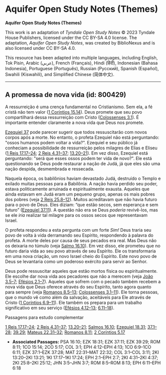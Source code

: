 # Aquifer Open Study Notes (Themes)

**Aquifer Open Study Notes (Themes)**

This work is an adaptation of *Tyndale Open Study Notes* © 2023 Tyndale House Publishers, licensed under the CC BY\-SA 4\.0 license. The adaptation, *Aquifer Open Study Notes*, was created by BiblioNexus and is also licensed under CC BY\-SA 4\.0\.

This resource has been adapted into multiple languages, including English, Tok Pisin, Arabic (عربي), French (Français), Hindi (हिंदी), Indonesian (Bahasa Indonesia), Portuguese (Português), Russian (Русский), Spanish (Español), Swahili (Kiswahili), and Simplified Chinese (简体中文).



--------------------------------

## A promessa de nova vida (id: 800429)

A ressurreição é uma crença fundamental no Cristianismo. Sem ela, a fé cristã não tem valor ([1 Coríntios 15\.14](https://ref.ly/1Cor15:14)). Deus promete que seu povo compartilhará dessa ressurreição com Cristo ([Colossenses 3\.1](https://ref.ly/Col3:1)). É importante entender claramente a nova vida que Deus nos promete.

[Ezequiel 37](https://ref.ly/Ezek37:1-Ezek37:28) pode parecer sugerir que todos ressuscitarão com novos corpos após a morte. No entanto, o profeta Ezequiel não está perguntando: "ossos humanos podem voltar a vida?". Ezequiel e seu público já conheciam a possibilidade de ressurreição pelos milagres de Elias e Eliseu ([1 Reis 17\.17–24](https://ref.ly/1Kgs17:17-1Kgs17:24); [2 Reis 4\.31–37](https://ref.ly/2Kgs4:31-2Kgs4:37); [13\.20–21](https://ref.ly/2Kgs13:20-2Kgs13:21)). Em vez disso, Ezequiel está perguntando: "será que esses ossos podem ter vida de novo?". Ele está questionando se Deus pode restaurar a nação de Judá, já que eles são uma nação despida, desmembrada e ressecada.

Naquela época, os babilônios haviam devastado Judá, destruído o Templo e exilado muitas pessoas para a Babilônia. A nação havia perdido seu poder, estava politicamente arruinada e espiritualmente exausta. Aqueles que ainda estavam em Judá eram um pequeno grupo, apenas os mais pobres dos pobres (veja [2 Reis 25\.8–12](https://ref.ly/2Kgs25:8-2Kgs25:12)). Muitos acreditavam que não havia futuro para o povo de Deus. Eles diziam: “que estão secos, sem esperança e sem futuro” ([Ezequiel 37\.11](https://ref.ly/Ezek37:11)). A questão não era se Deus *poderia* revivê\-los, mas se ele *iria* realizar tal milagre para os ossos secos que representavam Israel.

O profeta respondeu a esta pergunta com um forte *Sim!* Deus traria seu povo de volta à vida derramando seu Espírito, respondendo à palavra do profeta. A morte deles por causa de seus pecados era real. Mas Deus não os deixaria no túmulo (veja [Salmo 16\.10](https://ref.ly/Ps16:10)). Em vez disso, ele prometeu que no futuro daria vida ao seu povo através de seu Espírito. Ele os transformaria em uma nova criação, um novo Israel cheio do Espírito. Este novo povo de Deus se levantaria como um poderoso exército para servir ao Senhor.

Deus pode ressuscitar aqueles que estão mortos física ou espiritualmente. Ele escolhe dar nova vida aos pecadores que não a merecem (veja [João 3\.5–7](https://ref.ly/John3:5-John3:7); [Efésios 2\.1–7](https://ref.ly/Eph2:1-Eph2:7)). Aqueles que sofrem com o pecado também recebem a nova vida que Deus oferece através do seu Espírito, tanto agora quanto para sempre (veja [Romanos 8\.5–13](https://ref.ly/Rom8:5-Rom8:13); [Colossenses 3\.1–11](https://ref.ly/Col3:1-Col3:11)). Ele torna pessoas, que o mundo vê como além da salvação, aceitáveis para Ele através de Cristo ([1 Coríntios 6\.9–11](https://ref.ly/1Cor6:9-1Cor6:11)). Ele também os prepara para um trabalho significativo em seu serviço ([Efésios 4\.12–13](https://ref.ly/Eph4:12-Eph4:13); [6\.11–18](https://ref.ly/Eph6:11-Eph6:18)).

Passagens para estudo complementar

[1 Reis 17\.17–24](https://ref.ly/1Kgs17:17-1Kgs17:24); [2 Reis 4\.31–37](https://ref.ly/2Kgs4:31-2Kgs4:37); [13\.20–21](https://ref.ly/2Kgs13:20-2Kgs13:21); [Salmos 16\.10](https://ref.ly/Ps16:10); [Ezequiel 18\.31](https://ref.ly/Ezek18:31); [37\.1–28](https://ref.ly/Ezek37:1-Ezek37:28); [39\.29](https://ref.ly/Ezek39:29); [Mateus 22\.31–32](https://ref.ly/Matt22:31-Matt22:32); [Romanos 8\.11](https://ref.ly/Rom8:11); [2 Coríntios 5\.17](https://ref.ly/2Cor5:17)

* **Associated Passages:** PSA 16:10; EZK 18:31; EZK 37:11; EZK 39:29; ROM 8:11; 1CO 15:14; 2CO 5:17; COL 3:1; EPH 4:12–EPH 4:13; 1CO 6:9–1CO 6:11; EZK 37:1–EZK 37:28; MAT 22:31–MAT 22:32; COL 3:1–COL 3:11; 2KI 13:20–2KI 13:21; 1KI 17:17–1KI 17:24; EPH 2:1–EPH 2:7; 2KI 4:31–2KI 4:37; 2KI 25:8–2KI 25:12; JHN 3:5–JHN 3:7; ROM 8:5–ROM 8:13; EPH 6:11–EPH 6:18

